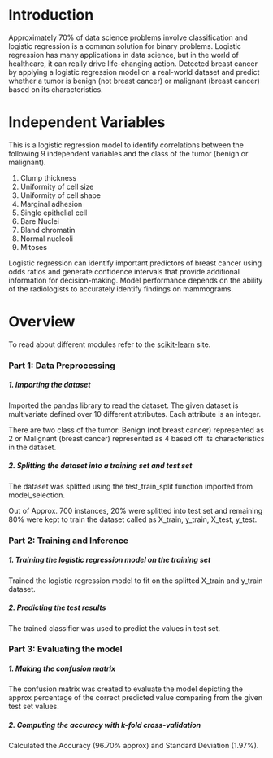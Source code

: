 # Introduction
Approximately 70% of data science problems involve classification and logistic regression is a common solution for binary problems. Logistic regression has many applications in data science, but in the world of healthcare, it can really drive life-changing action.
Detected breast cancer by applying a logistic regression model on a real-world dataset and predict whether a tumor is benign (not breast cancer) or malignant (breast cancer) based on its characteristics.

# Independent Variables
This is a logistic regression model to identify correlations between the following 9 independent variables and the class of the tumor (benign or malignant).
1. Clump thickness
2. Uniformity of cell size
3. Uniformity of cell shape
4. Marginal adhesion
5. Single epithelial cell
6. Bare Nuclei
7. Bland chromatin
8. Normal nucleoli
8. Mitoses

Logistic regression can identify important predictors of breast cancer using odds ratios and generate confidence intervals that provide additional information for decision-making. Model performance depends on the ability of the radiologists to accurately identify findings on mammograms.

# Overview

To read about different modules refer to the [scikit-learn](https://scikit-learn.org/stable/index.html) site.
### Part 1: Data Preprocessing
##### 1. Importing the dataset
Imported the pandas library to read the dataset. The given dataset is multivariate defined over 10 different attributes. Each attribute is an integer.

There are two class of the tumor: Benign (not breast cancer) represented as 2 or Malignant (breast cancer) represented as 4 based off its characteristics in the dataset.

##### 2. Splitting the dataset into a training set and test set
The dataset was splitted using the test_train_split function imported from model_selection.

Out of Approx. 700 instances, 20% were splitted into test set and remaining 80% were kept to train the dataset called as X_train, y_train, X_test, y_test.
    
### Part 2: Training and Inference
##### 1. Training the logistic regression model on the training set
Trained the logistic regression model to fit on the splitted X_train and y_train dataset.

##### 2. Predicting the test results
The trained classifier was used to predict the values in test set.

### Part 3: Evaluating the model
##### 1. Making the confusion matrix
The confusion matrix was created to evaluate the model depicting the approx percentage of the correct predicted value comparing from the given test set values. 

##### 2. Computing the accuracy with k-fold cross-validation
Calculated the Accuracy (96.70% approx) and Standard Deviation (1.97%).
